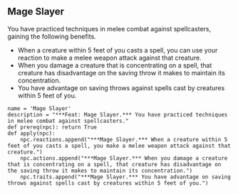 ## Mage Slayer
You have practiced techniques in melee combat against spellcasters, gaining the following benefits.

* When a creature within 5 feet of you casts a spell, you can use your reaction to make a melee weapon attack against that creature.
* When you damage a creature that is concentrating on a spell, that creature has disadvantage on the saving throw it makes to maintain its concentration.
* You have advantage on saving throws against spells cast by creatures within 5 feet of you.

```
name = 'Mage Slayer'
description = "***Feat: Mage Slayer.*** You have practiced techniques in melee combat against spellcasters."
def prereq(npc): return True
def apply(npc):
    npc.reactions.append("***Mage Slayer.*** When a creature within 5 feet of you casts a spell, you make a melee weapon attack against that creature.")
    npc.actions.append("***Mage Slayer.*** When you damage a creature that is concentrating on a spell, that creature has disadvantage on the saving throw it makes to maintain its concentration.")
    npc.traits.append("***Mage Slayer.*** You have advantage on saving throws against spells cast by creatures within 5 feet of you.")
```
